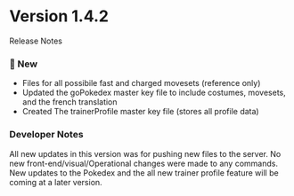 # Version 1.4.2
Release Notes

### 🔹 New
- Files for all possibile fast and charged movesets (reference only)
- Updated the goPokedex master key file to include costumes, movesets, and the french translation
- Created The trainerProfile master key file (stores all profile data)

### Developer Notes
All new updates in this version was for pushing new files to the server. No new front-end/visual/Operational changes were made to any commands. New updates to the Pokedex and the all new trainer profile feature will be coming at a later version.
